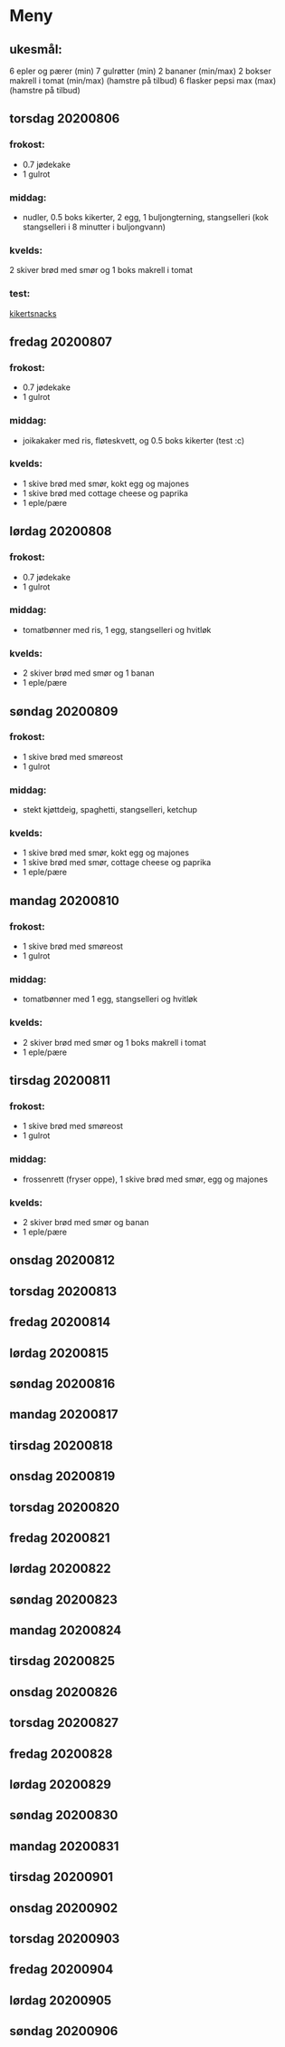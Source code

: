 # Meny

## ukesmål:
6 epler og pærer (min)
7 gulrøtter (min)
2 bananer (min/max)
2 bokser makrell i tomat (min/max) (hamstre på tilbud)
6 flasker pepsi max (max) (hamstre på tilbud)

## torsdag 20200806
### frokost:
- 0.7 jødekake
- 1 gulrot
### middag:
- nudler, 0.5 boks kikerter, 2 egg, 1 buljongterning, stangselleri (kok stangselleri i 8 minutter i buljongvann)
### kvelds:
2 skiver brød med smør og 1 boks makrell i tomat
### test:
[kikertsnacks](http://www.veganmisjonen.com/2014/09/oppskrift-sunnere-snacks-kikerter.html)

## fredag 20200807
### frokost:
- 0.7 jødekake
- 1 gulrot
### middag:
- joikakaker med ris, fløteskvett, og 0.5 boks kikerter (test :c)
### kvelds:
- 1 skive brød med smør, kokt egg og majones
- 1 skive brød med cottage cheese og paprika
- 1 eple/pære

## lørdag 20200808
### frokost:
- 0.7 jødekake
- 1 gulrot
### middag:
- tomatbønner med ris, 1 egg, stangselleri og hvitløk
### kvelds:
- 2 skiver brød med smør og 1 banan
- 1 eple/pære

## søndag 20200809
### frokost:
- 1 skive brød med smøreost
- 1 gulrot
### middag:
- stekt kjøttdeig, spaghetti, stangselleri, ketchup
### kvelds:
- 1 skive brød med smør, kokt egg og majones
- 1 skive brød med smør, cottage cheese og paprika
- 1 eple/pære

## mandag 20200810
### frokost:
- 1 skive brød med smøreost
- 1 gulrot
### middag:
- tomatbønner med 1 egg, stangselleri og hvitløk
### kvelds:
- 2 skiver brød med smør og 1 boks makrell i tomat
- 1 eple/pære

## tirsdag 20200811
### frokost:
- 1 skive brød med smøreost
- 1 gulrot
### middag:
- frossenrett (fryser oppe), 1 skive brød med smør, egg og majones
### kvelds:
- 2 skiver brød med smør og banan
- 1 eple/pære

## onsdag 20200812
## torsdag 20200813
## fredag 20200814
## lørdag 20200815
## søndag 20200816

## mandag 20200817
## tirsdag 20200818
## onsdag 20200819
## torsdag 20200820
## fredag 20200821
## lørdag 20200822
## søndag 20200823

## mandag 20200824
## tirsdag 20200825
## onsdag 20200826
## torsdag 20200827
## fredag 20200828
## lørdag 20200829
## søndag 20200830

## mandag 20200831
## tirsdag 20200901
## onsdag 20200902
## torsdag 20200903
## fredag 20200904
## lørdag 20200905
## søndag 20200906

